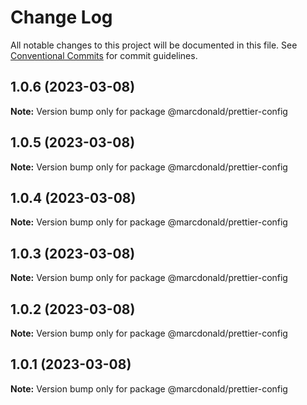 # Change Log

All notable changes to this project will be documented in this file.
See [Conventional Commits](https://conventionalcommits.org) for commit guidelines.

## 1.0.6 (2023-03-08)

**Note:** Version bump only for package @marcdonald/prettier-config





## 1.0.5 (2023-03-08)

**Note:** Version bump only for package @marcdonald/prettier-config





## 1.0.4 (2023-03-08)

**Note:** Version bump only for package @marcdonald/prettier-config





## 1.0.3 (2023-03-08)

**Note:** Version bump only for package @marcdonald/prettier-config





## 1.0.2 (2023-03-08)

**Note:** Version bump only for package @marcdonald/prettier-config





## 1.0.1 (2023-03-08)

**Note:** Version bump only for package @marcdonald/prettier-config
